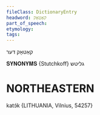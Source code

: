 ```yaml
---
fileClass: DictionaryEntry
headword: קאַטאָק
part_of_speech: 
etymology: 
tags: 
---
```

קאַטאָק
דער 

𝐒𝐘𝐍𝐎𝐍𝐘𝐌𝐒 {Stutchkoff}
גליטש

NORTHEASTERN
==============

katɔ́k {LITHUANIA, Vilnius, 54257}